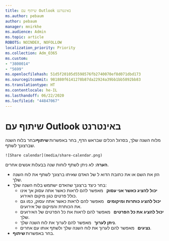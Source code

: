 ```yaml
---
title: שיתוף עם Outlook באינטרנט
ms.author: pebaum
author: pebaum
manager: mnirkhe
ms.audience: Admin
ms.topic: article
ROBOTS: NOINDEX, NOFOLLOW
localization_priority: Priority
ms.collection: Adm_O365
ms.custom:
- "3800014"
- "5699"
ms.openlocfilehash: 51d5f20105d5598576fb2740070ef8d071dbd173
ms.sourcegitcommit: 981880f6141278b87da22924a39bb1bb5892bb83
ms.translationtype: HT
ms.contentlocale: he-IL
ms.lasthandoff: 06/22/2020
ms.locfileid: "44847067"
---
```

# <a name="sharing-with-outlook-on-the-web"></a>שיתוף עם Outlook באינטרנט

מלוח השנה שלך, בסרגל הכלים שבראש הדף, בחר באפשרות **שיתוף**ובחר בלוח השנה שברצונך לשתף.

    ![Share calendar](media/share-calendar.png)

**הערה**: לא ניתן לשתף לוחות שנה בבעלות אנשים אחרים.

- הזן את השם או את כתובת הדוא ל של האדם שאיתו ברצונך לשתף את לוח השנה שלך.
- בחר כיצד ברצונך שהאדם ישתמש בלוח השנה שלך:
    - **יכול להציג כאשר אני עסוק**   מאפשר להם לראות כאשר אתה עסוק אך אינו כולל פרטים כגון מיקום האירוע.
    - **יכול להציג כותרות ומיקומים**   מאפשר להם לראות כאשר אתה עסוק, כמו גם את הכותרת והמיקום של אירועים.
    - **יכול להציג את כל הפרטים**   מאפשר להם לראות את כל הפרטים של האירועים שלך.
    - **ניתן לערוך**   מאפשר להם לערוך את לוח השנה שלך.
    - **נציגים**   מאפשר להם לערוך את לוח השנה שלך ולשתף אותו עם אחרים.
- בחר באפשרות **שיתוף**.
